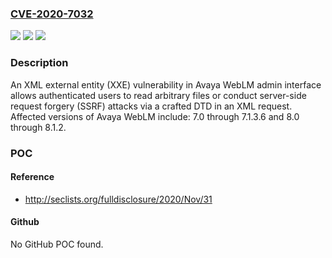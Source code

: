 ### [CVE-2020-7032](https://cve.mitre.org/cgi-bin/cvename.cgi?name=CVE-2020-7032)
![](https://img.shields.io/static/v1?label=Product&message=System%20Manager&color=blue)
![](https://img.shields.io/static/v1?label=Version&message=7.07.1.3.6%20&color=brighgreen)
![](https://img.shields.io/static/v1?label=Vulnerability&message=CWE-611%3A%20Improper%20Restriction%20of%20XML%20External%20Entity%20Reference&color=brighgreen)

### Description

An XML external entity (XXE) vulnerability in Avaya WebLM admin interface allows authenticated users to read arbitrary files or conduct server-side request forgery (SSRF) attacks via a crafted DTD in an XML request. Affected versions of Avaya WebLM include: 7.0 through 7.1.3.6 and 8.0 through 8.1.2.

### POC

#### Reference
- http://seclists.org/fulldisclosure/2020/Nov/31

#### Github
No GitHub POC found.

